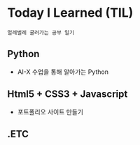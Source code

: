 # Today I Learned (TIL)
    얼레벌레 굴러가는 공부 일기
## Python
- AI-X 수업을 통해 알아가는 Python

## Html5 + CSS3 + Javascript
- 포트폴리오 사이트 만들기

## .ETC
